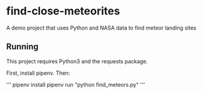 # find-close-meteorites
A demo project that uses Python and NASA data to find meteor landing sites

## Running

This project requires Python3 and the requests package.

First, install pipenv. Then:

'''
pipenv install
pipenv run "python find_meteors.py"
'''
